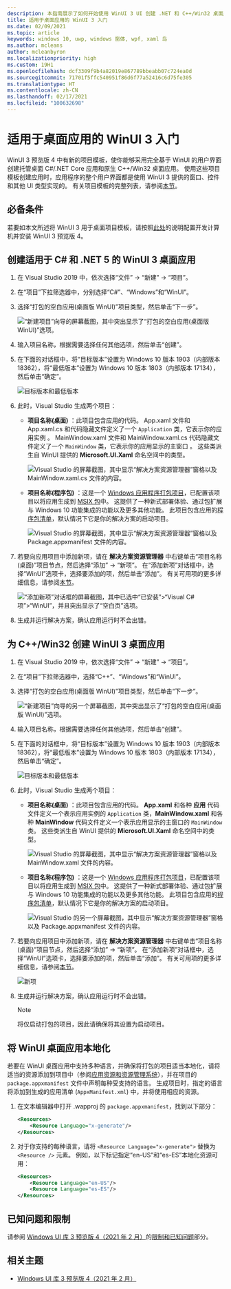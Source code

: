 ```yaml
---
description: 本指南展示了如何开始使用 WinUI 3 UI 创建 .NET 和 C++/Win32 桌面应用。
title: 适用于桌面应用的 WinUI 3 入门
ms.date: 02/09/2021
ms.topic: article
keywords: windows 10, uwp, windows 窗体, wpf, xaml 岛
ms.author: mcleans
author: mcleanbyron
ms.localizationpriority: high
ms.custom: 19H1
ms.openlocfilehash: dcf3309f9b4a82019e867789bbeabb07c724ea0d
ms.sourcegitcommit: 71701f5ffc540951f86d6f77a52416c6d75fe305
ms.translationtype: HT
ms.contentlocale: zh-CN
ms.lasthandoff: 02/17/2021
ms.locfileid: "100632698"
---
```

# <a name="get-started-with-winui-3-for-desktop-apps"></a>适用于桌面应用的 WinUI 3 入门

WinUI 3 预览版 4 中有新的项目模板，使你能够采用完全基于 WinUI 的用户界面创建托管桌面 C#/.NET Core 应用和原生 C++/Win32 桌面应用。 使用这些项目模板创建应用时，应用程序的整个用户界面都是使用 WinUI 3 提供的窗口、控件和其他 UI 类型实现的。 有关项目模板的完整列表，请参阅[本节](index.md#project-templates-for-winui-3)。

## <a name="prerequisites"></a>必备条件

若要如本文所述将 WinUI 3 用于桌面项目模板，请按照[此处](index.md#install-winui-3-preview-4)的说明配置开发计算机并安装 WinUI 3 预览版 4。

## <a name="create-a-winui-3-desktop-app-for-c-and-net-5"></a>创建适用于 C# 和 .NET 5 的 WinUI 3 桌面应用

1. 在 Visual Studio 2019 中，依次选择“文件” -> “新建” -> “项目”。  

2. 在“项目”下拉筛选器中，分别选择“C#”、“Windows”和“WinUI”。

3. 选择“打包的空白应用(桌面版 WinUI)”项目类型，然后单击“下一步”。

    ![“新建项目”向导的屏幕截图，其中突出显示了“打包的空白应用(桌面版 WinUI)”选项。](images/WinUI-csharp-newproject.png)

4. 输入项目名称，根据需要选择任何其他选项，然后单击“创建”。

5. 在下面的对话框中，将“目标版本”设置为 Windows 10 版本 1903（内部版本 18362），将“最低版本”设置为 Windows 10 版本 1803（内部版本 17134），然后单击“确定”。

    ![目标版本和最低版本](images/WinUI-min-target-version.png)

6. 此时，Visual Studio 生成两个项目：

    * **项目名称(桌面)** ：此项目包含应用的代码。 App.xaml 文件和 App.xaml.cs 和代码隐藏文件定义了一个 `Application` 类，它表示你的应用实例 。 MainWindow.xaml 文件和 MainWindow.xaml.cs 代码隐藏文件定义了一个 `MainWindow` 类，它表示你的应用显示的主窗口 。 这些类派生自 WinUI 提供的 **Microsoft.UI.Xaml** 命名空间中的类型。

        ![Visual Studio 的屏幕截图，其中显示“解决方案资源管理器”窗格以及 MainWindow.xaml.cs 文件的内容。](images/WinUI-csharp-appproject.png)

    * **项目名称(程序包)** ：这是一个 [Windows 应用程序打包项目](/windows/msix/desktop/desktop-to-uwp-packaging-dot-net)，已配置该项目以将应用生成到 [MSIX 包](/windows/msix/overview)中。 这提供了一种新式部署体验、通过包扩展与 Windows 10 功能集成的功能以及更多其他功能。 此项目包含应用的[程序包清单](/uwp/schemas/appxpackage/uapmanifestschema/schema-root)，默认情况下它是你的解决方案的启动项目。

        ![Visual Studio 的屏幕截图，其中显示“解决方案资源管理器”窗格以及 Package.appxmanifest 文件的内容。](images/WinUI-csharp-packageproject.png)

7. 若要向应用项目中添加新项，请在 **解决方案资源管理器** 中右键单击“项目名称(桌面)”项目节点，然后选择“添加” -> “新项”。  在“添加新项”对话框中，选择“WinUI”选项卡，选择要添加的项，然后单击“添加”。 有关可用项的更多详细信息，请参阅[本节](index.md#item-templates-for-winui-3)。

    ![“添加新项”对话框的屏幕截图，其中已选中“已安装”>“Visual C# 项”>“WinUI”，并且突出显示了“空白页”选项。](images/WinUI-csharp-newitem.png)

8. 生成并运行解决方案，确认应用运行时不会出错。

## <a name="create-a-winui-3-desktop-app-for-cwin32"></a>为 C++/Win32 创建 WinUI 3 桌面应用

1. 在 Visual Studio 2019 中，依次选择“文件” -> “新建” -> “项目”。  

2. 在“项目”下拉筛选器中，选择“C++”、“Windows”和“WinUI”。

3. 选择“打包的空白应用(桌面版 WinUI)”项目类型，然后单击“下一步”。

    ![“新建项目”向导的另一个屏幕截图，其中突出显示了“打包的空白应用(桌面版 WinUI)”选项。](images/WinUI-cpp-newproject.png)

4. 输入项目名称，根据需要选择任何其他选项，然后单击“创建”。

5. 在下面的对话框中，将“目标版本”设置为 Windows 10 版本 1903（内部版本 18362），将“最低版本”设置为 Windows 10 版本 1803（内部版本 17134），然后单击“确定”。

    ![目标版本和最低版本](images/WinUI-min-target-version.png)

6. 此时，Visual Studio 生成两个项目：

    * **项目名称(桌面)** ：此项目包含应用的代码。 **App.xaml** 和各种 **应用** 代码文件定义一个表示应用实例的 `Application` 类，**MainWindow.xaml** 和各种 **MainWindow** 代码文件定义一个表示应用显示的主窗口的 `MainWindow` 类。 这些类派生自 WinUI 提供的 **Microsoft.UI.Xaml** 命名空间中的类型。

        ![Visual Studio 的屏幕截图，其中显示“解决方案资源管理器”窗格以及 MainWindow.xaml 文件的内容。](images/WinUI-cpp-appproject.png)

    * **项目名称(程序包)** ：这是一个 [Windows 应用程序打包项目](/windows/msix/desktop/desktop-to-uwp-packaging-dot-net)，已配置该项目以将应用生成到 [MSIX 包](/windows/msix/overview)中。 这提供了一种新式部署体验、通过包扩展与 Windows 10 功能集成的功能以及更多其他功能。 此项目包含应用的[程序包清单](/uwp/schemas/appxpackage/uapmanifestschema/schema-root)，默认情况下它是你的解决方案的启动项目。

        ![Visual Studio 的另一个屏幕截图，其中显示“解决方案资源管理器”窗格以及 Package.appxmanifest 文件的内容。](images/WinUI-cpp-packageproject.png)

7. 若要向应用项目中添加新项，请在 **解决方案资源管理器** 中右键单击“项目名称(桌面)”项目节点，然后选择“添加” -> “新项”。  在“添加新项”对话框中，选择“WinUI”选项卡，选择要添加的项，然后单击“添加”。 有关可用项的更多详细信息，请参阅[本节](index.md#item-templates-for-winui-3)。

    ![新项](images/WinUI-cpp-newitem.png)

8. 生成并运行解决方案，确认应用运行时不会出错。

   > [!NOTE]
   > 将仅启动打包的项目，因此请确保将其设置为启动项目。

## <a name="localizing-your-winui-desktop-app"></a>将 WinUI 桌面应用本地化

若要在 WinUI 桌面应用中支持多种语言，并确保将打包的项目适当本地化，请将适当的资源添加到项目中（参阅[应用资源和资源管理系统](/windows/uwp/app-resources/)），并在项目的 `package.appxmanifest` 文件中声明每种受支持的语言。 生成项目时，指定的语言将添加到生成的应用清单 (`AppxManifest.xml`) 中，并将使用相应的资源。

1. 在文本编辑器中打开 .wapproj 的 `package.appxmanifest`，找到以下部分：

    ```xml
    <Resources>
        <Resource Language="x-generate"/>
    </Resources>
    ```

2. 对于你支持的每种语言，请将 `<Resource Language="x-generate">` 替换为 `<Resource />` 元素。 例如，以下标记指定“en-US”和“es-ES”本地化资源可用：

    ```xml
    <Resources>
        <Resource Language="en-US"/>
        <Resource Language="es-ES"/>
    </Resources>
    ```

## <a name="known-issues-and-limitations"></a>已知问题和限制

请参阅 [Windows UI 库 3 预览版 4（2021 年 2 月）](index.md)的[限制和已知问题](index.md#limitations-and-known-issues)部分。

## <a name="related-topics"></a>相关主题

* [Windows UI 库 3 预览版 4（2021 年 2 月）](index.md)